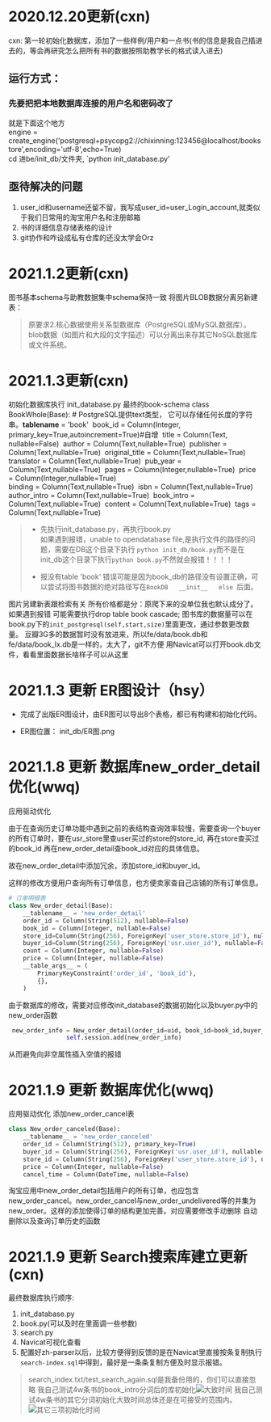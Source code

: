 # 2020.12.20更新(cxn)

cxn: 第一轮初始化数据库，添加了一些样例/用户和一点书(书的信息是我自己插进去的，等会再研究怎么把所有书的数据按照助教学长的格式读入进去) <br>

## 运行方式：
### 先要把把本地数据库连接的用户名和密码改了
就是下面这个地方<br>
engine = create_engine('postgresql+psycopg2://chixinning:123456@localhost/bookstore',encoding='utf-8',echo=True)<br>
cd 进be/init_db/文件夹, `python init_database.py'
## 亟待解决的问题
1. user_id和username还留不留，我写成user_id=user_Login_account,就类似于我们日常用的淘宝用户名和注册邮箱
2. 书的详细信息存储表格的设计
3. git协作和咋设成私有仓库的还没太学会Orz

# 2021.1.2更新(cxn)
图书基本schema与助教数据集中schema保持一致
将图片BLOB数据分离另新建表：
> 原要求2.核心数据使用关系型数据库（PostgreSQL或MySQL数据库）。 blob数据（如图片和大段的文字描述）可以分离出来存其它NoSQL数据库或文件系统。

# 2021.1.3更新(cxn)
 初始化数据库执行 init_database.py
 最终的book-schema
class BookWhole(Base):
    # PostgreSQL提供text类型， 它可以存储任何长度的字符串。
​    __tablename__ = 'book'
​    book_id = Column(Integer, primary_key=True,autoincrement=True)#自增
​    title = Column(Text, nullable=False)
​    author = Column(Text,nullable=True)
​    publisher = Column(Text,nullable=True)
​    original_title = Column(Text,nullable=True)
​    translator = Column(Text,nullable=True)
​    pub_year = Column(Text,nullable=True)
​    pages = Column(Integer,nullable=True)
​    price = Column(Integer,nullable=True)  
​    binding = Column(Text,nullable=True)
​    isbn = Column(Text,nullable=True)
​    author_intro = Column(Text,nullable=True)
​    book_intro = Column(Text,nullable=True)
​    content = Column(Text,nullable=True)
​    tags = Column(Text,nullable=True)

> - 先执行init_database.py，再执行book.py    
>   如果遇到报错，unable to opendatabase file,是执行文件的路径的问题，需要在DB这个目录下执行 `python init_db/book.py`而不是在 init_db这个目录下执行`python book.py`不然就会报错！！！！
>
> - 报没有table 'book‘ 错误可能是因为book_db的路径没有设置正确，可以尝试将图书数据的绝对路径写在`BookDB   __init__   else `后面。

图片另建新表跟检索有关
所有价格都是分：原爬下来的没单位我也默认成分了。
如果遇到报错 可能需要执行drop table book cascade;
图书库的数据量可以在book.py下的`init_postgresql(self,start,size)`里面更改，通过参数更改数量。
豆瓣3G多的数据暂时没有放进来，所以fe/data/book.db和fe/data/book_lx.db是一样的，太大了，git不方便
用Navicat可以打开book.db文件，看看里面数据长啥样子可以从这里



# 2021.1.3 更新   ER图设计（hsy）

- 完成了出版ER图设计，由ER图可以导出8个表格，都已有构建和初始化代码。

- ER图位置： init_db/ER图.png

# 2021.1.8 更新 数据库new_order_detail优化(wwq)
应用驱动优化

由于在查询历史订单功能中遇到之前的表结构查询效率较慢，需要查询一个buyer的所有订单时，要在usr_store里查user买过的store的store_id, 再在store查买过的book_id 再在new_order_detail查book_id对应的具体信息。

故在new_order_detail中添加冗余，添加store_id和buyer_id。

这样的修改方便用户查询所有订单信息，也方便卖家查自己店铺的所有订单信息。

```python
# 订单明细表
class New_order_detail(Base):
    __tablename__ = 'new_order_detail'
    order_id = Column(String(512), nullable=False)
    book_id = Column(Integer, nullable=False)
    store_id=Column(String(256), ForeignKey('user_store.store_id'), nullable=False)
    buyer_id=Column(String(256), ForeignKey('usr.user_id'), nullable=False)
    count = Column(Integer, nullable=False)
    price = Column(Integer, nullable=False)
    __table_args__ = (
        PrimaryKeyConstraint('order_id', 'book_id'),
        {},
    )
```

由于数据库的修改，需要对应修改init_database的数据初始化以及buyer.py中的new_order函数

```python
 new_order_info = New_order_detail(order_id=uid, book_id=book_id,buyer_id=user_id ,store_id=store_id, count=count, price=price)
                self.session.add(new_order_info)
```

从而避免向非空属性插入空值的报错
# 2021.1.9 更新 数据库优化(wwq)
应用驱动优化
添加new_order_cancel表
```python
class New_order_canceled(Base):
    __tablename__ = 'new_order_canceled'
    order_id = Column(String(512), primary_key=True)
    buyer_id = Column(String(256), ForeignKey('usr.user_id'), nullable=False)
    store_id = Column(String(256), ForeignKey('user_store.store_id'), nullable=False)
    price = Column(Integer, nullable=False)
    cancel_time = Column(DateTime, nullable=False)
```


淘宝应用中new_order_detail包括用户的所有订单，也应包含new_order_cancel。new_order_cancel与new_order_undelivered等的并集为new_order。这样的添加使得订单的结构更加完善。对应需要修改手动删除 自动删除以及查询订单历史的函数

# 2021.1.9 更新  Search搜索库建立更新 (cxn)
最终数据库执行顺序:
1. init_database.py
2. book.py(可以及时在里面调一些参数)
3. search.py
4. Navicat可视化查看
5. 配置好zh-parser以后，比较方便得到反馈的是在Navicat里直接按条复制执行`search-index.sql`中得到，最好是一条条复制方便及时显示报错。

> search_index.txt/test_search_again.sql是我备份用的，你们可以直接忽略
> 我自己测试4w条书的book_intro分词后的库初始化![大致时间](https://tva1.sinaimg.cn/large/008eGmZEgy1gmh79ud7tbj31h10mpgth.jpg)
> 我自己测试4w条书的其它分词初始化大致时间总体还是在可接受的范围内。
![其它三项初始化时间](https://tva1.sinaimg.cn/large/008eGmZEly1gmh7cm39inj31wy08ajws.jpg)

